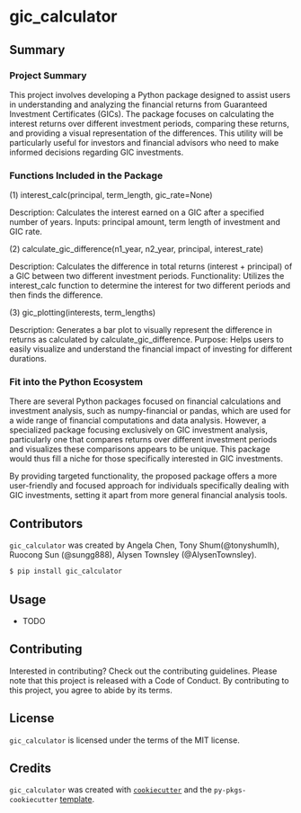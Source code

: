 # gic_calculator

## Summary

### Project Summary
This project involves developing a Python package designed to assist users in understanding and analyzing the financial returns from Guaranteed Investment Certificates (GICs). The package focuses on calculating the interest returns over different investment periods, comparing these returns, and providing a visual representation of the differences. This utility will be particularly useful for investors and financial advisors who need to make informed decisions regarding GIC investments.

### Functions Included in the Package
(1) interest_calc(principal, term_length, gic_rate=None)

Description: Calculates the interest earned on a GIC after a specified number of years.
Inputs: principal amount, term length of investment and GIC rate.

(2) calculate_gic_difference(n1_year, n2_year, principal, interest_rate)

Description: Calculates the difference in total returns (interest + principal) of a GIC between two different investment periods.
Functionality: Utilizes the interest_calc function to determine the interest for two different periods and then finds the difference.

(3) gic_plotting(interests, term_lengths)

Description: Generates a bar plot to visually represent the difference in returns as calculated by calculate_gic_difference.
Purpose: Helps users to easily visualize and understand the financial impact of investing for different durations.


### Fit into the Python Ecosystem

There are several Python packages focused on financial calculations and investment analysis, such as numpy-financial or pandas, which are used for a wide range of financial computations and data analysis. However, a specialized package focusing exclusively on GIC investment analysis, particularly one that compares returns over different investment periods and visualizes these comparisons appears to be unique. This package would thus fill a niche for those specifically interested in GIC investments.

By providing targeted functionality, the proposed package offers a more user-friendly and focused approach for individuals specifically dealing with GIC investments, setting it apart from more general financial analysis tools.

## Contributors

`gic_calculator` was created by Angela Chen, Tony Shum(@tonyshumlh), Ruocong Sun (@sungg888), Alysen Townsley (@AlysenTownsley).

```bash
$ pip install gic_calculator
```

## Usage

- TODO

## Contributing

Interested in contributing? Check out the contributing guidelines. Please note that this project is released with a Code of Conduct. By contributing to this project, you agree to abide by its terms.

## License

`gic_calculator` is licensed under the terms of the MIT license.

## Credits

`gic_calculator` was created with [`cookiecutter`](https://cookiecutter.readthedocs.io/en/latest/) and the `py-pkgs-cookiecutter` [template](https://github.com/py-pkgs/py-pkgs-cookiecutter).
